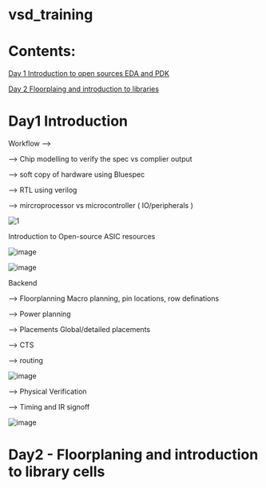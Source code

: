 # vsd_training

# Contents:

[Day 1 Introduction to open sources EDA and PDK](https://github.com/bansalharshul1/vsd_training/edit/main/README.md#day1-introduction)

[Day 2 Floorplaing and introduction to libraries](https://github.com/bansalharshul1/vsd_training/blob/main/README.md#day2---floorplaning-and-introduction-to-library-cells)


# Day1 Introduction 

Workflow -->

  --> Chip modelling to verify the spec vs complier output

  --> soft copy of hardware using Bluespec
  
  --> RTL using verilog

  --> mircroprocessor vs microcontroller ( IO/peripherals ) 
  

![1](https://github.com/user-attachments/assets/df24ac76-881a-4c5a-b0c1-0a73ce7d3e55)

Introduction to Open-source ASIC resources

![image](https://github.com/user-attachments/assets/99641a2e-b6a3-4f1f-b0ce-5ab71e8d00ea)

![image](https://github.com/user-attachments/assets/cb847228-cf27-4699-9d25-1a1992bc25cc)



Backend

--> Floorplanning Macro planning, pin locations, row definations

--> Power planning  

--> Placements   Global/detailed placements

--> CTS 

--> routing

![image](https://github.com/user-attachments/assets/3e3e364c-1714-4e43-b2c6-30e07cb4f650)


-->  Physical Verification 

--> Timing and IR signoff

![image](https://github.com/user-attachments/assets/33eeb813-4565-4c0e-a60d-0b50a7da9838)


# Day2 - Floorplaning and introduction to library cells


















